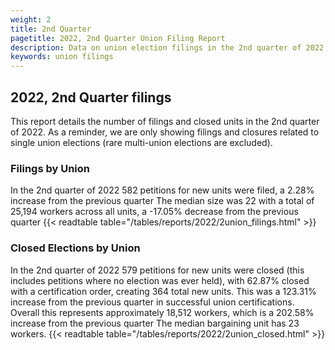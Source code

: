 ```yaml
---
weight: 2
title: 2nd Quarter
pagetitle: 2022, 2nd Quarter Union Filing Report
description: Data on union election filings in the 2nd quarter of 2022
keywords: union filings
---
```


## 2022, 2nd Quarter filings

This report details the number of filings and closed units in the 2nd quarter of 2022. As a reminder, we are only showing filings and closures related to single union elections (rare multi-union elections are excluded).

### Filings by Union
In the 2nd quarter of 2022 582 petitions for new units were filed, a 2.28% increase from the previous quarter The median size was 22 with a total of 25,194 workers across all units, a -17.05% decrease from the previous quarter
{{< readtable table="/tables/reports/2022/2union_filings.html" >}}

### Closed Elections by Union
In the 2nd quarter of 2022 579 petitions for new units were closed (this includes petitions where no election was ever held), with 62.87% closed with a certification order, creating 364 total new units. This was a 123.31% increase from the previous quarter in successful union certifications. Overall this represents approximately 18,512 workers, which is a 202.58% increase from the previous quarter The median bargaining unit has 23 workers.
{{< readtable table="/tables/reports/2022/2union_closed.html" >}}
